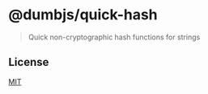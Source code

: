 # @dumbjs/quick-hash

> Quick non-cryptographic hash functions for strings

## License

[MIT](/LICENSE)
